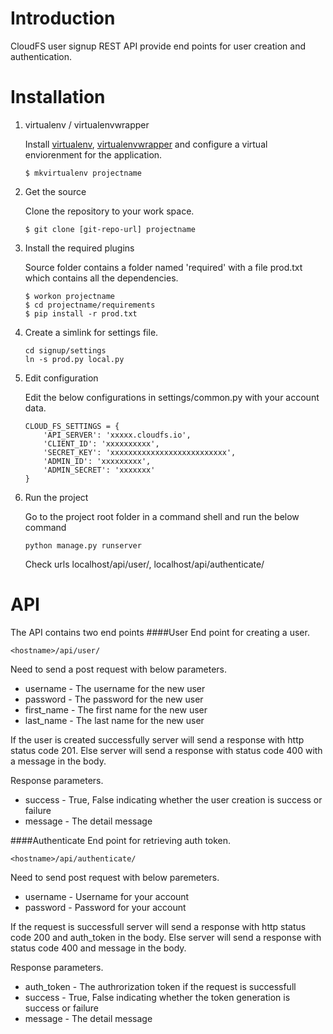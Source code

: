 # Introduction
CloudFS user signup REST API provide end points for user creation and authentication.

# Installation
1. virtualenv / virtualenvwrapper

    Install [virtualenv], [virtualenvwrapper] and configure a virtual enviorenment for the application.

    ```
    $ mkvirtualenv projectname
    ```

2. Get the source

    Clone the repository to your work space.

    ```
    $ git clone [git-repo-url] projectname
    ```

3. Install the required plugins

    Source folder contains a folder named 'required' with a file prod.txt which contains all the dependencies.

    ```
    $ workon projectname
    $ cd projectname/requirements
    $ pip install -r prod.txt
    ```

4. Create a simlink for settings file.

    ```
    cd signup/settings
    ln -s prod.py local.py
    ```

5. Edit configuration

    Edit the below configurations in settings/common.py with your account data.

    ```
    CLOUD_FS_SETTINGS = {
        'API_SERVER': 'xxxxx.cloudfs.io',  
        'CLIENT_ID': 'xxxxxxxxxx',  
        'SECRET_KEY': 'xxxxxxxxxxxxxxxxxxxxxxxxxx',  
        'ADMIN_ID': 'xxxxxxxxx',  
        'ADMIN_SECRET': 'xxxxxxx'  
    }
    ```

6. Run the project

    Go to the project root folder in a command shell and run the below command

    ```
    python manage.py runserver
    ```

    Check urls localhost/api/user/, localhost/api/authenticate/


# API
The API contains two end points
####User
End point for creating a user.

```
<hostname>/api/user/
```

Need to send a post request with below parameters.
* username	- The username for the new user
* password	- The password for the new user
* first_name	- The first name for the new user
* last_name	- The last name for the new user

If the user is created successfully server will send a response with http status code 201. Else server will send a response with status code 400 with a message in the body.

Response parameters.
* success - True, False indicating whether the user creation is success or failure
* message - The detail message 

####Authenticate
End point for retrieving auth token. 
```
<hostname>/api/authenticate/
```

Need to send post request with below paremeters.
* username	- Username for your account
* password	- Password for your account

If the request is successfull server will send a response with http status code 200 and auth_token in the body. Else server will send a response with status code 400 and message in the body.

Response parameters.
* auth_token - The authrorization token if the request is successfull
* success - True, False indicating whether the token generation is success or failure
* message - The detail message 

[virtualenv]:http://virtualenv.readthedocs.org/en/latest/virtualenv.html
[virtualenvwrapper]:http://virtualenvwrapper.readthedocs.org/en/latest/install.html

